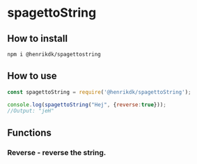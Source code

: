 # spagettoString

## How to install
```bash
npm i @henrikdk/spagettostring
````

## How to use
```javascript
const spagettoString = require('@henrikdk/spagettoString');

console.log(spagettoString("Hej", {reverse:true}));
//Output: "jeH"
```

## Functions
### Reverse - reverse the string.